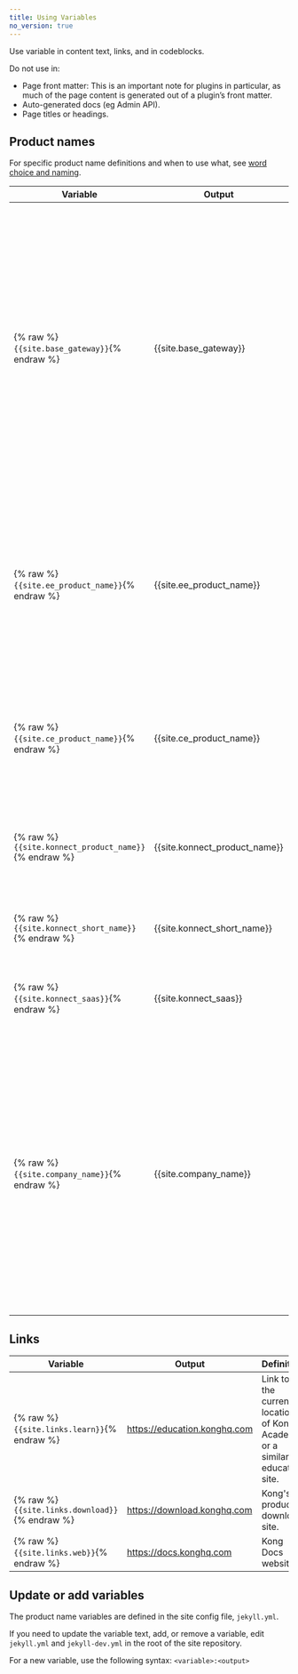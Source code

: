 ```yaml
---
title: Using Variables
no_version: true
---
```


Use variable in content text, links, and in codeblocks.

Do not use in:
* Page front matter: This is an important note for plugins in particular, as
much of the page content is generated out of a plugin’s front matter.
* Auto-generated docs (eg Admin API).
* Page titles or headings.

## Product names

For specific product name definitions and when to use what, see [word choice and naming](/contributing/word-choice).

Variable | Output | Definition
---------|--------|-----------
{% raw %}`{{site.base_gateway}}`{% endraw %} | {{site.base_gateway}} | The Kong API Gateway. Use this in most situations, including: <br><br> &#8226; When talking about a feature that is available for both open-source and Enterprise <br> &#8226; When referring to the Enterprise image used in any mode, with a license or without.
{% raw %}`{{site.ee_product_name}}`{% endraw %} | {{site.ee_product_name}} | (Legacy variable, do not use) The whole self-managed Enterprise Gateway package, including modules and peripherals, eg Kong Manager, Dev Portal, Vitals, etc.
{% raw %}`{{site.ce_product_name}}`{% endraw %} | {{site.ce_product_name}} | Kong's open-source API gateway. Use when referring to something that's _only_ available in open-source.
{% raw %}`{{site.konnect_product_name}}`{% endraw %}| {{site.konnect_product_name}} | The full name of the Kong Konnect platform, both cloud and self-managed.
{% raw %}`{{site.konnect_short_name}}`{% endraw %} | {{site.konnect_short_name}} | The short name of the SaaS Konnect control plane.
{% raw %}`{{site.konnect_saas}}`{% endraw %} | {{site.konnect_saas}} | The full name of the SaaS Konnect control plane.
{% raw %}`{{site.company_name}}`{% endraw %} | {{site.company_name}} | The name of the company. <br><br> Sometimes "Kong" is used to refer to Kong Gateway. For branding reasons, we should avoid using this term to refer to Kong Gateway going forward, however, user communities will continue to use this term as shorthand.

## Links

Variable | Output | Definition
---------|--------|-----------
{% raw %}`{{site.links.learn}}`{% endraw %} | https://education.konghq.com | Link to the current location of Kong Academy or a similar education site.
{% raw %}`{{site.links.download}}`{% endraw %} | https://download.konghq.com | Kong's product download site.
{% raw %}`{{site.links.web}}`{% endraw %} | https://docs.konghq.com | Kong Docs website.

## Update or add variables

The product name variables are defined in the site config file, `jekyll.yml`.

If you need to update the variable text, add, or remove a variable, edit
`jekyll.yml` and `jekyll-dev.yml` in the root of the site repository.

For a new variable, use the following syntax: `<variable>:<output>`

<!--
## Versions

> WORK IN PROGRESS

kong_version

Depends on the page

The release-level version of the page that you’re on - eg 1.5.x, 1.3-x.

{{page.kong_version}}

Use this variable in links, eg:

/enterprise/{{page.kong_version}}/introduction

page.kong_latest.version

Depends on current release

The latest real version of the product on the page (eg 2.1.0.2)

{{page.kong_latest.version}}

page.kong_latest.release

Depends on current release

The URL and folder name of the latest version (eg 2.1.x) for the product on the page.

{{page.kong_latest.release}}

page.kong_versions[x].version

Outputs the specified version in the array

Turns the list of versions into an array and pulls the specified version.

E.g., if you want to pull the first version of the doc, you would use {{page.kong_versions[0].version}}, if you want to use the third published version, you would use {{page.kong_versions[2].version}}, etc

{{page.kong_versions[0].version}}

{{page.kong_versions[1].version}} -->
